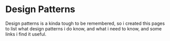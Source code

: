 # Design Patterns

Design patterns is a kinda tough to be remembered, so i created this pages to list what design patterns i do know, and what i need to know, and some links i find it useful.&#x20;

